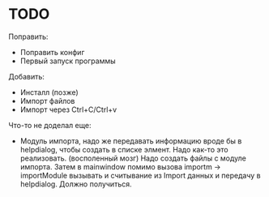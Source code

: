 TODO
====
Поправить:
* Поправить конфиг
* Первый запуск программы

Добавить:
* Инсталл (позже)
* Импорт файлов
* Импорт через Ctrl+C/Ctrl+v

Что-то не доделал еще:
* Модуль импорта, надо же передавать информацию вроде бы в helpdialog, чтобы создать в списке элмент. Надо как-то это реализовать. (восполенный мозг) Надо создать файлы с модуле импорта. Затем в mainwindow помимо вызова importm -> importModule вызывать и считывание из Import данных и передачу в helpdialog. Должно получиться.


